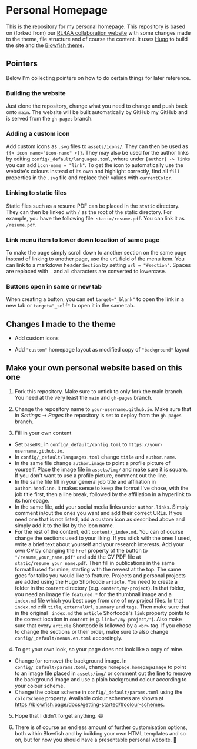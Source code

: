 # Personal Homepage

This is the repository for my personal homepage. This repository is based on (forked from) our [RL4AA collaboration website](https://github.com/RL4AA/RL4AA.github.io) with some changes made to the theme, file structure and of course the content. It uses [Hugo](https://gohugo.io/) to build the site and the [Blowfish theme](https://blowfish.page).

## Pointers

Below I'm collecting pointers on how to do certain things for later reference.

### Building the website

Just clone the repository, change what you need to change and push back onto `main`. The website will be built automatically by GitHub my GitHub and is served from the `gh-pages` branch.

### Adding a custom icon

Add custom icons as `.svg` files to `assets/icons/`. They can then be used as `{{< icon name="icon-name" >}}`. They may also be used for the author links by editing `config/_default/languages.toml`, where under `[author] -> links` you can add `icon-name = "link"`. To get the icon to automatically use the website's colours instead of its own and highlight correctly, find all `fill` properties in the `.svg` file and replace their values with `currentColor`.

### Linking to static files

Static files such as a resume PDF can be placed in the `static` directory. They can then be linked with `/` as the root of the static directory. For example, you have the following file: `static/resume.pdf`. You can link it as `/resume.pdf`.

### Link menu item to lower down location of same page

To make the page simply scroll down to another section on the same page instead of linking to another page, use the `url` field of the menu item. You can link to a markdown header `Section` by setting `url = "#section"`. Spaces are replaced with `-` and all characters are converted to lowercase.

### Buttons open in same or new tab

When creating a button, you can set `target="_blank"` to open the link in a new tab or `target="_self"` to open it in the same tab.

## Changes I made to the theme

- Add custom icons

- Add `"custom"` homepage layout as modified copy of `"background"` layout

## Make your own personal website based on this one

1. Fork this repository. Make sure to untick to only fork the main branch. You need at the very least the `main` and `gh-pages` branch.

2. Change the repository name to `your-username.github.io`. Make sure that in _Settings_ -> _Pages_ the repository is set to deploy from the `gh-pages` branch.

3. Fill in your own content

- Set `baseURL` in `config/_default/config.toml` to `https://your-username.github.io`.
- In `config/_default/languages.toml` change `title` and `author.name`.
- In the same file change `author.image` to point a profile picture of yourself. Place the image file in `assets/img/` and make sure it is square. If you don't want to use a profile picture, comment out the line.
- In the same file fill in your general job title and affiliation in `author.headline`. It makes sense to keep the format I've chose, with the job title first, then a line break, followed by the affiliation in a hyperlink to its homepage.
- In the same file, add your social media links under `author.links`. Simply comment in/out the ones you want and add their correct URLs. If you need one that is not listed, add a custom icon as described above and simply add it to the list by the icon name.
- For the rest of the content, edit `content/_index.md`. You can of course change the sections used to your liking. If you stick with the ones I used, write a brief text about yourself and your research interests. Add your own CV by changing the `href` property of the button to `"/resume_your_name.pdf"` and add the CV PDF file at `static/resume_your_name.pdf`. Then fill in publications in the same format I used for mine, starting with the newest at the top. The same goes for talks you would like to feature. Projects and personal projects are added using the Hugo Shortcode `article`. You need to create a folder in the `content` directory (e.g. `content/my-project`). In that folder, you need an image file `featured.*` for the thumbnail image and a `index.md` file which you best copy from one of my project files. In that `index.md` edit `title`, `externalUrl`, `summary` and `tags`. Then make sure that in the original `_index.md` the `article` Shortcode's `link` property points to the correct location in `content` (e.g. `link="/my-project/"`). Also make sure that every `article` Shortcode is followed by a `<br>` tag. If you chose to change the sections or their order, make sure to also change `config/_default/menus.en.toml` accordingly.

4. To get your own look, so your page does not look like a copy of mine.

- Change (or remove) the background image. In `config/_default/params.toml`, change `homepage.homepageImage` to point to an image file placed in `assets/img/` or comment out the line to remove the background image and use a plain background colour according to your colour scheme.
- Change the colour scheme in `config/_default/params.toml` using the `colorScheme` property. Available colour schemes are shown at https://blowfish.page/docs/getting-started/#colour-schemes.

5. Hope that I didn't forget anything. 😄

6. There is of course an endless amount of further customisation options, both within Blowfish and by building your own HTML templates and so on, but for now you should have a presentable personal website. 🎉
